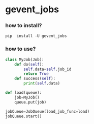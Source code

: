# gevent_jobs
### how to install?

```angular2html
pip  install -U gevent_jobs
```

### how to use?

```python
class MyJob(Job):
    def do(self):
        self.data=self.job_id
        return True
    def success(self):
        print(self.data)

def load(queue):
    job=MyJob()
    queue.put(job)

jobQueue=JobQueue(load_job_func=load)
jobQueue.start()
```